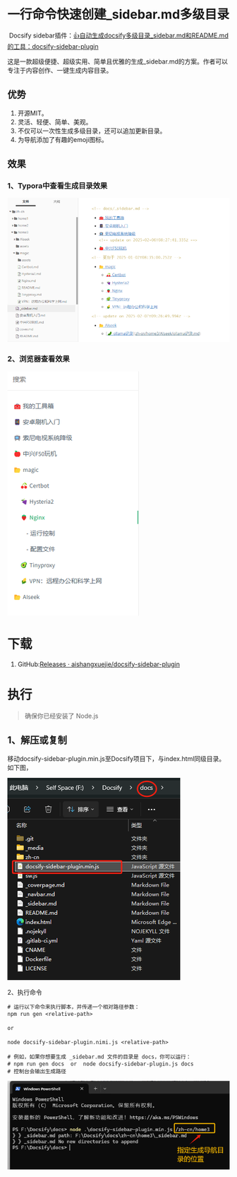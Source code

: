 # 一行命令快速创建_sidebar.md多级目录

​	Docsify sidebar插件：[👍自动生成docsify多级目录_sidebar.md和README.md的工具：docsify-sidebar-plugin](https://github.com/aishangxuejie/docsify-sidebar-plugin)

​	这是一款超级便捷、超级实用、简单且优雅的生成_sidebar.md的方案。作者可以专注于内容创作、一键生成内容目录。

## 优势

1. 开源MIT。
2. 灵活、轻便、简单、美观。
3. 不仅可以一次性生成多级目录，还可以追加更新目录。
4. 为导航添加了有趣的emoji图标。

## 效果

### 1、Typora中查看生成目录效果

![image-20250208141710837](./assets/image-20250208141710837.png)

### 2、浏览器查看效果

![image-20250208141544923](./assets/image-20250208141544923.png)



# 下载

1. GitHub:[Releases · aishangxuejie/docsify-sidebar-plugin](https://github.com/aishangxuejie/docsify-sidebar-plugin/releases)

# 执行

> 确保你已经安装了 Node.js

## 1、解压或复制

​	移动docsify-sidebar-plugin.min.js至Docsify项目下，与index.html同级目录。如下图，

![image-20250208135309617](./assets/image-20250208135309617.png)

2、执行命令

```shell
# 运行以下命令来执行脚本，并传递一个相对路径参数：
npm run gen <relative-path>

or

node docsify-sidebar-plugin.nimi.js <relative-path>

# 例如，如果你想要生成 _sidebar.md 文件的目录是 docs，你可以运行：
# npm run gen docs  or  node docsify-sidebar-plugin.js docs
# 控制台会输出生成路径
```

![image-20250208140248158](./assets/image-20250208140248158.png)

